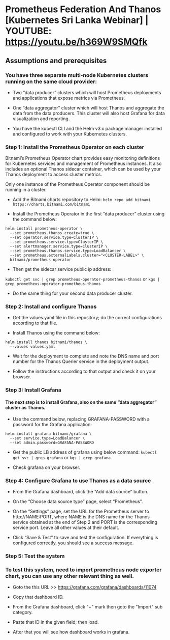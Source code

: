 # Prometheus Federation And Thanos [Kubernetes Sri Lanka Webinar] | YOUTUBE: https://youtu.be/h369W9SMQfk

## Assumptions and prerequisites

### You have three separate multi-node Kubernetes clusters running on the same cloud provider:

- Two “data producer” clusters which will host Prometheus deployments and applications that expose metrics via Prometheus.

- One “data aggregator” cluster which will host Thanos and aggregate the data from the data producers. This cluster will also host Grafana for data visualization and reporting.

- You have the kubectl CLI and the Helm v3.x package manager installed and configured to work with your Kubernetes clusters.

### Step 1: Install the Prometheus Operator on each cluster

Bitnami’s Prometheus Operator chart provides easy monitoring definitions for Kubernetes services and management of Prometheus instances. It also includes an optional Thanos sidecar container, which can be used by your Thanos deployment to access cluster metrics.

Only one instance of the Prometheus Operator component should be running in a cluster.

- Add the Bitnami charts repository to Helm:
``` helm repo add bitnami https://charts.bitnami.com/bitnami ```

- Install the Prometheus Operator in the first “data producer” cluster using the command below:
```
helm install prometheus-operator \
  --set prometheus.thanos.create=true \
  --set operator.service.type=ClusterIP \
  --set prometheus.service.type=ClusterIP \
  --set alertmanager.service.type=ClusterIP \
  --set prometheus.thanos.service.type=LoadBalancer \
  --set prometheus.externalLabels.cluster="<CLUSTER-LABEL>" \
  bitnami/prometheus-operator
```
- Then get the sidecar service public ip address:

``` kubectl get svc | grep prometheus-operator-prometheus-thanos ``` or ``` kgs | grep prometheus-operator-prometheus-thanos ```

- Do the same thing for your second data producer cluster.

### Step 2: Install and configure Thanos

- Get the values.yaml file in this repository; do the correct configurations according to that file.

- Install Thanos using the command below:

``` 
helm install thanos bitnami/thanos \
  --values values.yaml
```
- Wait for the deployment to complete and note the DNS name and port number for the Thanos Querier service in the deployment output.

- Follow the instructions according to that output and check it on your browser.

### Step 3: Install Grafana
#### The next step is to install Grafana, also on the same “data aggregator” cluster as Thanos.

- Use the command below, replacing GRAFANA-PASSWORD with a password for the Grafana application:
```
helm install grafana bitnami/grafana \
  --set service.type=LoadBalancer \
  --set admin.password=GRAFANA-PASSWORD
```
- Get the public LB address of grafana using below command:
``` kubectl get svc | grep grafana ``` or ``` kgs | grep grafana ```

- Check grafana on your browser.

### Step 4: Configure Grafana to use Thanos as a data source

- From the Grafana dashboard, click the “Add data source” button.

- On the “Choose data source type” page, select “Prometheus”.
    
- On the “Settings” page, set the URL for the Prometheus server to http://NAME:PORT, where NAME is the DNS name for the Thanos service obtained at the end of Step 2 and PORT is the corresponding service port. Leave all other values at their default.

- Click “Save & Test” to save and test the configuration. If everything is configured correctly, you should see a success message.

### Step 5: Test the system
### To test this system, need to import prometheus node exporter chart, you can use any other relevant thing as well.

- Goto the this URL >> https://grafana.com/grafana/dashboards/11074

- Copy that dashboard ID.

- From the Grafana dashboard, click "+" mark then goto the "Import" sub category.

- Paste that ID in the given field; then load.

- After that you will see how dashboard works in grafana.

